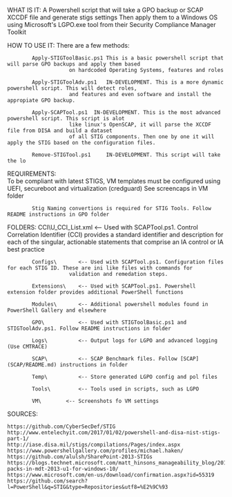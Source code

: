  WHAT IS IT: 	A Powershell script that will take a GPO backup or SCAP XCCDF file and generate stigs settings
		Then apply them to a Windows OS using Microsoft's LGPO.exe tool from their Security Compliance Manager Toolkit

HOW TO USE IT:	There are a few methods:

			Apply-STIGToolBasic.ps1	This is a basic powershell script that will parse GPO backups and apply them based
						on hardcoded Operating Systems, features and roles

			Apply-STIGToolAdv.ps1	IN-DEVELOPMENT. This is a more dynamic powershell script. This will detect roles, 
						and features and even software and install the appropiate GPO backup.

			Apply-SCAPTool.ps1	IN-DEVELOPMENT. This is the most advanced powershell script. This script is alot 
						like linux's OpenSCAP, it will parse the XCCDF file from DISA and build a dataset
						of all STIG components. Then one by one it will apply the STIG based on the configuration files.

			Remove-STIGTool.ps1 	IN-DEVELOPMENT. This script will take the lo
						 
REQUIREMENTS:		
			To be compliant with latest STIGS, VM templates must be configured using UEFI, secureboot and virtualization (credguard)
			See screencaps in VM folder

			Stig Naming convertions is required for STIG Tools. Follow README instructions in GPO folder		

FOLDERS:
			CCI\U_CCI_List.xml <-- Used with SCAPTool.ps1. Control Correlation Identifier (CCI) provides a standard identifier and 
						description for each of the singular, actionable statements that comprise an IA control or IA best practice
			
			Configs\	   <-- Used with SCAPTool.ps1. Configuration files for each STIG ID. These are ini like files with commands for
						validation and remedation steps.
			
			Extensions\	   <-- Used with SCAPTool.ps1. Powershell extension folder provides additional PowerShell functions

			Modules\	   <-- Additional powershell modules found in PowerShell Gallery and elsewhere

			GPO\		   <-- Used with STIGToolBasic.ps1 and STIGToolAdv.ps1. Follow README instructions in folder
 
			Logs\		   <-- Output logs for LGPO and advanced logging (Use CMTRACE)

			SCAP\		   <-- SCAP Benchmark files. Follow [SCAP](SCAP/README.md) instructions in folder

			Temp\		   <-- Store generated LGPO config and pol files

			Tools\		   <-- Tools used in scripts, such as LGPO 

			VM\		   <-- Screenshots fo VM settings

SOURCES:		

	https://github.com/CyberSecDef/STIG
	http://www.entelechyit.com/2017/01/02/powershell-and-disa-nist-stigs-part-1/
	http://iase.disa.mil/stigs/compilations/Pages/index.aspx
	https://www.powershellgallery.com/profiles/michael.haken/
	https://github.com/alulsh/SharePoint-2013-STIGs
	https://blogs.technet.microsoft.com/matt_hinsons_manageability_blog/2016/01/29/gpo-packs-in-mdt-2013-u1-for-windows-10/
	https://www.microsoft.com/en-us/download/confirmation.aspx?id=55319
	https://github.com/search?l=PowerShell&q=STIG&type=Repositories&utf8=%E2%9C%93

